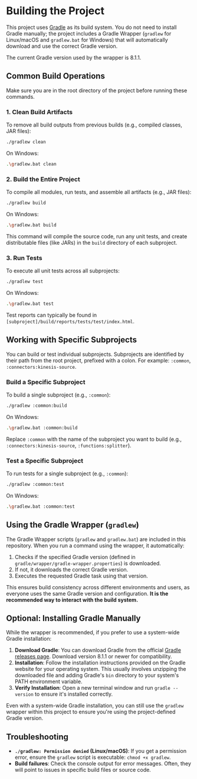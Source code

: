# Building the Project

This project uses [Gradle](https://gradle.org/) as its build system. You do not need to install Gradle manually; the project includes a Gradle Wrapper (`gradlew` for Linux/macOS and `gradlew.bat` for Windows) that will automatically download and use the correct Gradle version.

The current Gradle version used by the wrapper is 8.1.1.

## Common Build Operations

Make sure you are in the root directory of the project before running these commands.

### 1. Clean Build Artifacts

To remove all build outputs from previous builds (e.g., compiled classes, JAR files):

```bash
./gradlew clean
```
On Windows:
```bash
.\gradlew.bat clean
```

### 2. Build the Entire Project

To compile all modules, run tests, and assemble all artifacts (e.g., JAR files):

```bash
./gradlew build
```
On Windows:
```bash
.\gradlew.bat build
```
This command will compile the source code, run any unit tests, and create distributable files (like JARs) in the `build` directory of each subproject.

### 3. Run Tests

To execute all unit tests across all subprojects:

```bash
./gradlew test
```
On Windows:
```bash
.\gradlew.bat test
```
Test reports can typically be found in `[subproject]/build/reports/tests/test/index.html`.

## Working with Specific Subprojects

You can build or test individual subprojects. Subprojects are identified by their path from the root project, prefixed with a colon. For example: `:common`, `:connectors:kinesis-source`.

### Build a Specific Subproject

To build a single subproject (e.g., `:common`):

```bash
./gradlew :common:build
```
On Windows:
```bash
.\gradlew.bat :common:build
```
Replace `:common` with the name of the subproject you want to build (e.g., `:connectors:kinesis-source`, `:functions:splitter`).

### Test a Specific Subproject

To run tests for a single subproject (e.g., `:common`):

```bash
./gradlew :common:test
```
On Windows:
```bash
.\gradlew.bat :common:test
```

## Using the Gradle Wrapper (`gradlew`)

The Gradle Wrapper scripts (`gradlew` and `gradlew.bat`) are included in this repository. When you run a command using the wrapper, it automatically:
1. Checks if the specified Gradle version (defined in `gradle/wrapper/gradle-wrapper.properties`) is downloaded.
2. If not, it downloads the correct Gradle version.
3. Executes the requested Gradle task using that version.

This ensures build consistency across different environments and users, as everyone uses the same Gradle version and configuration. **It is the recommended way to interact with the build system.**

## Optional: Installing Gradle Manually

While the wrapper is recommended, if you prefer to use a system-wide Gradle installation:

1.  **Download Gradle**: You can download Gradle from the official [Gradle releases page](https://gradle.org/releases/). Download version 8.1.1 or newer for compatibility.
2.  **Installation**: Follow the installation instructions provided on the Gradle website for your operating system. This usually involves unzipping the downloaded file and adding Gradle's `bin` directory to your system's PATH environment variable.
3.  **Verify Installation**: Open a new terminal window and run `gradle --version` to ensure it's installed correctly.

Even with a system-wide Gradle installation, you can still use the `gradlew` wrapper within this project to ensure you're using the project-defined Gradle version.

## Troubleshooting

*   **`./gradlew: Permission denied` (Linux/macOS)**: If you get a permission error, ensure the `gradlew` script is executable: `chmod +x gradlew`.
*   **Build failures**: Check the console output for error messages. Often, they will point to issues in specific build files or source code.
